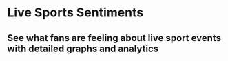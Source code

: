 # Live Sports Sentiments
## See what fans are feeling about live sport events with detailed graphs and analytics
